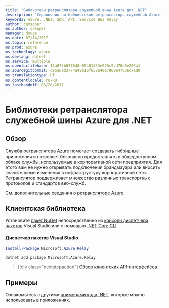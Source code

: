```yaml
---
title: "Библиотеки ретранслятора служебной шины Azure для .NET"
description: "Справочник по библиотекам ретранслятора служебной Azure шины для .NET"
keywords: Azure, .NET, SDK, API, Service Bus Relay
author: camsoper
ms.author: casoper
manager: douge
ms.date: 07/14/2017
ms.topic: reference
ms.prod: azure
ms.technology: azure
ms.devlang: dotnet
ms.service: multiple
ms.openlocfilehash: 13a875b837648a05401453e975c9cd70d5e203a1
ms.sourcegitcommit: d95a6ad3774a49b16f652e40e7860e47636c7ad0
ms.translationtype: HT
ms.contentlocale: ru-RU
ms.lasthandoff: 08/28/2017
---
```

# <a name="azure-service-bus-relay-libraries-for-net"></a>Библиотеки ретранслятора служебной шины Azure для .NET

## <a name="overview"></a>Обзор

Служба ретранслятора Azure помогает создавать гибридные приложения и позволяет безопасно предоставлять в общедоступном облаке службы, используемые в корпоративной сети предприятия. Для этого вам не нужно открывать подключения брандмауэра или вносить значительные изменения в инфраструктуру корпоративной сети. Ретранслятор поддерживает множество различных транспортных протоколов и стандартов веб-служб.
          
См. дополнительные сведения о [ретрансляторе Azure](https://docs.microsoft.com/en-us/azure/service-bus-relay/relay-what-is-it).

## <a name="client-library"></a>Клиентская библиотека

Установите [пакет NuGet](https://www.nuget.org/packages/Microsoft.Azure.Relay) непосредственно из [консоли диспетчера пакетов][PackageManager] Visual Studio или с помощью [.NET Core CLI][DotNetCLI].

#### <a name="visual-studio-package-manager"></a>Диспетчер пакетов Visual Studio

```powershell
Install-Package Microsoft.Azure.Relay
```

```bash
dotnet add package Microsoft.Azure.Relay
```

> [!div class="nextstepaction"]
> [Обзор клиентских API-интерфейсов](/dotnet/api/overview/azure/relay/client)

## <a name="samples"></a>Примеры

Ознакомьтесь с другими [примерами кода .NET](https://azure.microsoft.com/resources/samples/?platform=dotnet), которые можно использовать в приложениях.

[PackageManager]: https://docs.microsoft.com/nuget/tools/package-manager-console
[DotNetCLI]: https://docs.microsoft.com/en-us/dotnet/core/tools/dotnet-add-package